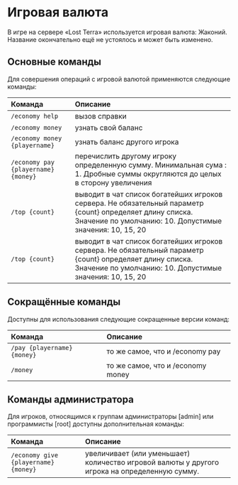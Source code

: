 <!-- TITLE: Игровая валюта -->
<!-- SUBTITLE: Те самые коины, что активно используются в игре. -->

# Игровая валюта

В игре на сервере «Lost Terra» используется игровая валюта: Жаконий. Название окончательно ещё не устоялось и может быть изменено.

## Основные команды 
Для совершения операций с игровой валютой применяются следующие команды:

Команда      | Описание
:-------- |:-----
`/economy help`  | вызов справки
`/economy money`     | узнать свой баланс
`/economy money {playername}`      | узнать баланс другого игрока
`/economy pay {playername} {money}`      | перечислить другому игроку определенную сумму. Минимальная сума : 1. Дробные суммы округляются до целых в сторону увеличения
`/top {count}`      | выводит в чат список богатейших игроков сервера. Не обязательный параметр {count} определяет длину списка. Значение по умолчанию: 10. Допустимые значения: 10, 15, 20
`/top {count}`      | выводит в чат список богатейших игроков сервера. Не обязательный параметр {count} определяет длину списка. Значение по умолчанию: 10. Допустимые значения: 10, 15, 20

## Сокращённые команды

Доступны для использования следующие сокращенные версии команд:

Команда      | Описание
:-------- |:-----
`/pay {playername} {money}`  | то же самое, что и /economy pay
`/money`  | то же самое, что и /economy money

## Команды администратора

Для игроков, относящимся к группам администраторы [admin] или программисты [root] доступны дополнительная команды:

Команда      | Описание
:-------- |:-----
`/economy give {playername} {money}`  | увеличивает (или уменьшает) количество игровой валюты у другого игрока на определенную сумму.